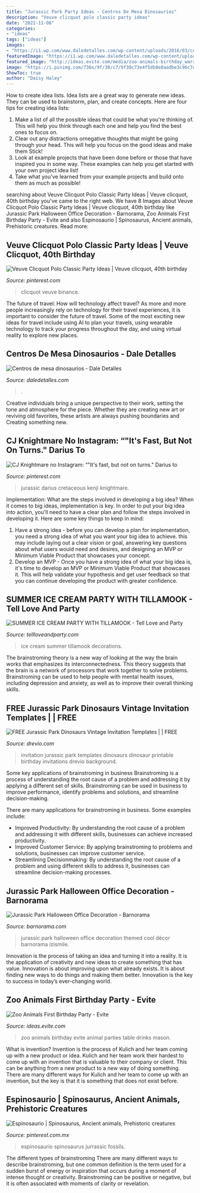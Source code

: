 ```yaml
---
title: "Jurassic Park Party Ideas - Centros De Mesa Dinosaurios"
description: "Veuve clicquot polo classic party ideas"
date: "2022-11-08"
categories:
- "ideas"
tags: ["ideas"]
images:
- "https://i1.wp.com/www.daledetalles.com/wp-content/uploads/2016/03/centro-de-mesa-dinosaurios9.jpg?resize=564%2C911"
featuredImage: "https://i1.wp.com/www.daledetalles.com/wp-content/uploads/2016/03/centro-de-mesa-dinosaurios9.jpg?resize=564%2C911"
featured_image: "http://ideas.evite.com/media/zoo-animals-birthday_warren_drinks-table_es_595.jpg"
image: "https://i.pinimg.com/736x/9f/30/c7/9f30c73e4f5db8e8aadbe3c96c7c3e37.jpg"
ShowToc: true
author: "Daisy Haley"
---
```



How to create idea lists.
Idea lists are a great way to generate new ideas. They can be used to brainstorm, plan, and create concepts. Here are four tips for creating idea lists:
1. Make a list of all the possible ideas that could be what you're thinking of. This will help you think through each one and help you find the best ones to focus on.
2. Clear out any distractions ornegative thoughts that might be going through your head. This will help you focus on the good ideas and make them Stick!
3. Look at example projects that have been done before or those that have inspired you in some way. These examples can help you get started with your own project idea list!
4. Take what you've learned from your example projects and build onto them as much as possible!

	

		
searching about Veuve Clicquot Polo Classic Party Ideas | Veuve clicquot, 40th birthday you've came to the right web. We have 8 Images about Veuve Clicquot Polo Classic Party Ideas | Veuve clicquot, 40th birthday like Jurassic Park Halloween Office Decoration - Barnorama, Zoo Animals First Birthday Party - Evite and also Espinosaurio | Spinosaurus, Ancient animals, Prehistoric creatures. Read more:
		
    
## Veuve Clicquot Polo Classic Party Ideas | Veuve Clicquot, 40th Birthday

<img loading=lazy src="https://i.pinimg.com/736x/9f/30/c7/9f30c73e4f5db8e8aadbe3c96c7c3e37.jpg" onerror="this.onerror=null;this.src='https://tse2.mm.bing.net/th?id=OIP.ECbPk_oW6ppgLMjVAh7wuAHaJ4&amp;pid=15.1';" alt="Veuve Clicquot Polo Classic Party Ideas | Veuve clicquot, 40th birthday">

_Source: pinterest.com_

>clicquot veuve binance. 

	

The future of travel: How will technology affect travel?
As more and more people increasingly rely on technology for their travel experiences, it is important to consider the future of travel. Some of the most exciting new ideas for travel include using AI to plan your travels, using wearable technology to track your progress throughout the day, and using virtual reality to explore new places.

    
## Centros De Mesa Dinosaurios - Dale Detalles

<img loading=lazy src="https://i1.wp.com/www.daledetalles.com/wp-content/uploads/2016/03/centro-de-mesa-dinosaurios9.jpg?resize=564%2C911" onerror="this.onerror=null;this.src='https://tse2.mm.bing.net/th?id=OIP.3_rr-1jiuvvjA6NG8OhtBgHaL9&amp;pid=15.1';" alt="Centros de mesa dinosaurios - Dale Detalles">

_Source: daledetalles.com_

>. 

	

Creative individuals bring a unique perspective to their work, setting the tone and atmosphere for the piece. Whether they are creating new art or reviving old favorites, these artists are always pushing boundaries and Creating something new.

    
## CJ Knightmare No Instagram: “&quot;It&#039;s Fast, But Not On Turns.&quot; Darius To

<img loading=lazy src="https://i.pinimg.com/736x/23/a4/f3/23a4f3c4ad365d38cfcade6fac073ac7.jpg" onerror="this.onerror=null;this.src='https://tse4.mm.bing.net/th?id=OIP.l9_7FzBg0G5vzJapXbKOaQHaD_&amp;pid=15.1';" alt="CJ Knightmare no Instagram: “&quot;It&#039;s fast, but not on turns.&quot; Darius to">

_Source: pinterest.com_

>jurassic darius cretaceous kenji knightmare. 

	

Implementation: What are the steps involved in developing a big idea?
When it comes to big ideas, implementation is key. In order to put your big idea into action, you'll need to have a clear plan and follow the steps involved in developing it. Here are some key things to keep in mind: 
1. Have a strong idea - before you can develop a plan for implementation, you need a strong idea of what you want your big idea to achieve. this may include laying out a clear vision or goal, answering key questions about what users would need and desires, and designing an MVP or Minimum Viable Product that showcases your concept. 
2. Develop an MVP - Once you have a strong idea of what your big idea is, it's time to develop an MVP or Minimum Viable Product that showcases it. This will help validate your hypothesis and get user feedback so that you can continue developing the product with greater confidence.

    
## SUMMER ICE CREAM PARTY WITH TILLAMOOK - Tell Love And Party

<img loading=lazy src="https://tellloveandparty.com/wp-content/uploads/2019/07/ice-cream-10.jpg" onerror="this.onerror=null;this.src='https://tse3.mm.bing.net/th?id=OIP.q-_JCBDcY2PO-8EnudBr6AHaLH&amp;pid=15.1';" alt="SUMMER ICE CREAM PARTY WITH TILLAMOOK - Tell Love and Party">

_Source: tellloveandparty.com_

>ice cream summer tillamook decorations. 

	

The brainstroming theory is a new way of looking at the way the brain works that emphasizes its interconnectedness. This theory suggests that the brain is a network of processors that work together to solve problems. Brainstroming can be used to help people with mental health issues, including depression and anxiety, as well as to improve their overall thinking skills.

    
## FREE Jurassic Park Dinosaurs Vintage Invitation Templates | | FREE

<img loading=lazy src="https://www.drevio.com/wp-content/uploads/2019/04/FREE-Dinosaurs-Carnotaurus-Invitation-Templates.jpg" onerror="this.onerror=null;this.src='https://tse3.mm.bing.net/th?id=OIP.8OjpH5m0W_REpddma2JP-AHaKX&amp;pid=15.1';" alt="FREE Jurassic Park Dinosaurs Vintage Invitation Templates | | FREE">

_Source: drevio.com_

>invitation jurassic park templates dinosaurs dinosaur printable birthday invitations drevio background. 

	

Some key applications of brainstroming in business
Brainstroming is a process of understanding the root cause of a problem and addressing it by applying a different set of skills. Brainstroming can be used in business to improve performance, identify problems and solutions, and streamline decision-making.

There are many applications for brainstroming in business. Some examples include: 

- Improved Productivity: By understanding the root cause of a problem and addressing it with different skills, businesses can achieve increased productivity.
- Improved Customer Service: By applying brainstroming to problems and solutions, businesses can improve customer service.
- Streamlining Decisionmaking: By understanding the root cause of a problem and using different skills to address it, businesses can streamline decision-making processes.

    
## Jurassic Park Halloween Office Decoration - Barnorama

<img loading=lazy src="https://www.barnorama.com/wp-content/images/2013/01/halloween_jurassic_park/08-halloween_jurassic_park.jpg" onerror="this.onerror=null;this.src='https://tse1.mm.bing.net/th?id=OIP.1mMRqEyMLk-QHOJ4JcGVRAHaJ4&amp;pid=15.1';" alt="Jurassic Park Halloween Office Decoration - Barnorama">

_Source: barnorama.com_

>jurassic park halloween office decoration themed cool décor barnorama izismile. 

	

Innovation is the process of taking an idea and turning it into a reality. It is the application of creativity and new ideas to create something that has value. Innovation is about improving upon what already exists. It is about finding new ways to do things and making them better. Innovation is the key to success in today’s ever-changing world.

    
## Zoo Animals First Birthday Party - Evite

<img loading=lazy src="http://ideas.evite.com/media/zoo-animals-birthday_warren_drinks-table_es_595.jpg" onerror="this.onerror=null;this.src='https://tse1.mm.bing.net/th?id=OIP.mejNDRwrD761uqvM3QcfHgHaLM&amp;pid=15.1';" alt="Zoo Animals First Birthday Party - Evite">

_Source: ideas.evite.com_

>zoo animals birthday evite animal parties table drinks mason. 

	

What is invention?
Invention is the process of Kulich and her team coming up with a new product or idea. Kulich and her team work their hardest to come up with an invention that is valuable to their company or client. This can be anything from a new product to a new way of doing something. There are many different ways for Kulich and her team to come up with an invention, but the key is that it is something that does not exist before.

    
## Espinosaurio | Spinosaurus, Ancient Animals, Prehistoric Creatures

<img loading=lazy src="https://i.pinimg.com/736x/96/59/11/96591139d1089ee1de7e454bcdf25fb8--jurassic-park-prehistoric.jpg" onerror="this.onerror=null;this.src='https://tse2.mm.bing.net/th?id=OIP._O7fLaWgs8lekham3FQMKAHaHa&amp;pid=15.1';" alt="Espinosaurio | Spinosaurus, Ancient animals, Prehistoric creatures">

_Source: pinterest.com.mx_

>espinosaurio spinosaurus jurrassic fossils. 

	

The different types of brainstroming
There are many different ways to describe brainstroming, but one common definition is the term used for a sudden burst of energy or inspiration that occurs during a moment of intense thought or creativity. Brainstroming can be positive or negative, but it is often associated with moments of clarity or revelation.

